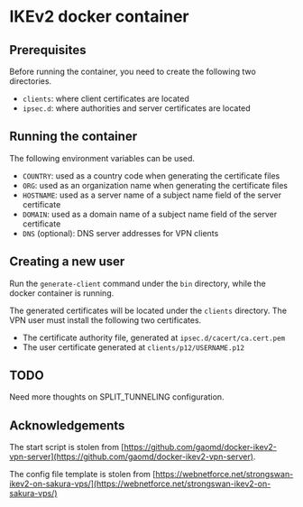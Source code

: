 # IKEv2 docker container

## Prerequisites

Before running the container, you need to create the following two directories.

- `clients`: where client certificates are located
- `ipsec.d`: where authorities and server certificates are located

## Running the container

The following environment variables can be used.

- `COUNTRY`: used as a country code when generating the certificate files
- `ORG`: used as an organization name when generating the certificate files
- `HOSTNAME`: used as a server name of a subject name field of the server certificate
- `DOMAIN`: used as a domain name of a subject name field of the server certificate
- `DNS` (optional): DNS server addresses for VPN clients

## Creating a new user

Run the `generate-client` command under the `bin` directory, while the docker container is running.

The generated certificates will be located under the `clients` directory. The VPN user must install the following two certificates.

- The certificate authority file, generated at `ipsec.d/cacert/ca.cert.pem`
- The user certificate generated at `clients/p12/USERNAME.p12`

## TODO

Need more thoughts on SPLIT_TUNNELING configuration.

## Acknowledgements

The start script is stolen from [https://github.com/gaomd/docker-ikev2-vpn-server](https://github.com/gaomd/docker-ikev2-vpn-server).

The config file template is stolen from [https://webnetforce.net/strongswan-ikev2-on-sakura-vps/](https://webnetforce.net/strongswan-ikev2-on-sakura-vps/)
